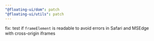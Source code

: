 ```yaml
---
"@floating-ui/dom": patch
"@floating-ui/utils": patch
---
```


fix: test if `frameElement` is readable to avoid errors in Safari and MSEdge with cross-origin iframes
